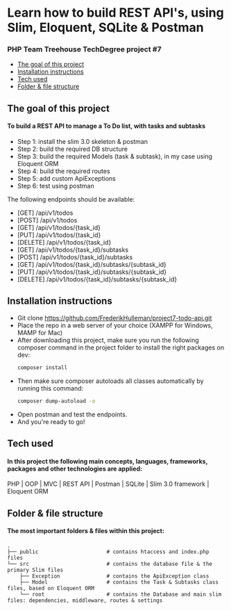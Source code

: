 # Learn how to build REST API's, using Slim, Eloquent, SQLite & Postman 
### PHP Team Treehouse TechDegree project #7

- [The goal of this project](#the-goal-of-this-project)
- [Installation instructions](#installation-instructions)
- [Tech used](#tech-used)
- [Folder & file structure](#folder--file-structure)

## The goal of this project
#### To build a REST API to manage a To Do list, with tasks and subtasks 

- Step 1: install the slim 3.0 skeleton & postman 
- Step 2: build the required DB structure
- Step 3: build the required Models (task & subtask), in my case using Eloquent ORM
- Step 4: build the required routes
- Step 5: add custom ApiExceptions
- Step 6: test using postman 

The following endpoints should be available: 
* [GET] /api/v1/todos
* [POST] /api/v1/todos
* [GET] /api/v1/todos/{task_id}
* [PUT] /api/v1/todos/{task_id}
* [DELETE] /api/v1/todos/{task_id}
* [GET] /api/v1/todos/{task_id}/subtasks
* [POST] /api/v1/todos/{task_id}/subtasks
* [GET] /api/v1/todos/{task_id}/subtasks/{subtask_id}
* [PUT] /api/v1/todos/{task_id}/subtasks/{subtask_id}
* [DELETE] /api/v1/todos/{task_id}/subtasks/{subtask_id}

## Installation instructions
- Git clone https://github.com/FrederikHulleman/project7-todo-api.git 
- Place the repo in a web server of your choice (XAMPP for Windows, MAMP for Mac)
- After downloading this project, make sure you run the following composer command in the project folder to install the right packages on dev:
    ```bash
    composer install
    ```
- Then make sure composer autoloads all classes automatically by running this command:
    ```bash
    composer dump-autoload -o
    ```
- Open postman and test the endpoints.
- And you're ready to go!  

## Tech used
#### In this project the following main concepts, languages, frameworks, packages and other technologies are applied:
PHP | OOP | MVC | REST API | Postman | SQLite | Slim 3.0 framework | Eloquent ORM

## Folder & file structure
#### The most important folders & files within this project:

    .             
    ├── public                      # contains htaccess and index.php files  
    └── src                         # contains the database file & the primary Slim files  
        ├── Exception               # contains the ApiException class 
        ├── Model                   # contains the Task & Subtasks class files, based on Eloquent ORM  
        └── root                    # contains the Database and main slim files: dependencies, middleware, routes & settings
 